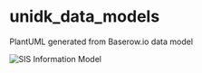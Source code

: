 # unidk_data_models
PlantUML generated from Baserow.io data model

![SIS Information Model](https://www.plantuml.com/plantuml/svg/SoWkIImgAStDuNB9J4vLIyG0)
